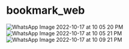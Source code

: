 # bookmark_web


![WhatsApp Image 2022-10-17 at 10 05 20 PM](https://user-images.githubusercontent.com/111416514/196234623-4f76e355-4044-4c56-b3ee-ef40b2a47d1c.jpeg)
![WhatsApp Image 2022-10-17 at 10 05 21 PM](https://user-images.githubusercontent.com/111416514/196234630-8b108f60-08a0-46c7-8b28-cb16db74af8a.jpeg)
![WhatsApp Image 2022-10-17 at 10 09 21 PM](https://user-images.githubusercontent.com/111416514/196234635-6f264b24-747b-4c2e-b025-43d0039da8e2.jpeg)
